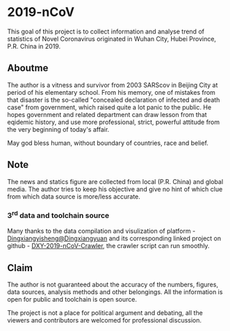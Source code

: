 # 2019-nCoV
This goal of this project is to collect information and analyse trend of statistics of Novel Coronavirus originated in Wuhan City, Hubei Province, P.R. China in 2019.

## Aboutme
The author is a vitness and survivor from 2003 SARScov in Beijing City at period of his elementary school. From his memory, one of mistakes from that disaster is the so-called "concealed declaration of infected and death case" from government, which raised quite a lot panic to the public. He hopes government and related department can draw lesson from that eqidemic history, and use more professional, strict, powerful attitude from the very beginning of today's affair. 

May god bless human, without boundary of countries, race and belief.

## Note
The news and statics figure are collected from local (P.R. China) and global media. The author tries to keep his objective and give no hint of which clue from which data source is more/less accurate. 

### 3<sup>rd</sup> data and toolchain source
Many thanks to the data compilation and visulization of platform - [Dingxiangyisheng@Dingxiangyuan](https://3g.dxy.cn/newh5/view/pneumonia) and its corresponding linked project on github - [DXY-2019-nCoV-Crawler](https://github.com/BlankerL/DXY-2019-nCoV-Crawler/blob/master/crawler.py), the crawler script can run smoothly. 

## Claim
The author is not guaranteed about the accuracy of the numbers, figures, data sources, analysis methods and other belongings. All the information is open for public and toolchain is open source. 

The project is not a place for political argument and debating, all the viewers and contributors are welcomed for professional discussion. 
